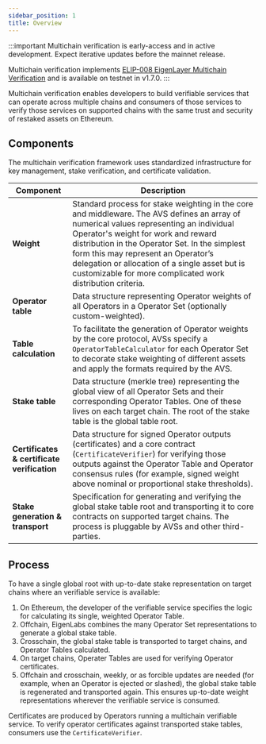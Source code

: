 ```yaml
---
sidebar_position: 1
title: Overview
---
```


:::important
Multichain verification is early-access and in active development. Expect iterative updates before the mainnet release.

Multichain verification implements [ELIP-008 EigenLayer Multichain Verification](https://github.com/eigenfoundation/ELIPs/blob/elip-008v1/ELIPs/ELIP-008.md) and is available on testnet in v1.7.0.
:::

Multichain verification enables developers to build verifiable services that can operate across multiple chains and consumers of 
those services to verify those services on supported chains with the same trust and security of restaked assets on Ethereum.

## Components 

The multichain verification framework uses standardized infrastructure for key management, stake verification, and certificate
validation.

| **Component**                               | **Description**                                                                                                                                                                                                                                                                                                                                                                        | 
|---------------------------------------------|----------------------------------------------------------------------------------------------------------------------------------------------------------------------------------------------------------------------------------------------------------------------------------------------------------------------------------------------------------------------------------------|
| **Weight**                                  | Standard process for stake weighting in the core and middleware. The AVS defines an array of numerical values representing an individual Operator's weight for work and reward distribution in the Operator Set. In the simplest form this may represent an Operator’s delegation or allocation of a single asset but is customizable for more complicated work distribution criteria. |
| **Operator table**                          | Data structure representing Operator weights of all Operators in a Operator Set (optionally custom-weighted).                                                                                                                                                                                                                                                                          |
| **Table calculation**                       | To facilitate the generation of Operator weights by the core protocol, AVSs specify a `OperatorTableCalculator` for each Operator Set to decorate stake weighting of different assets and apply the formats required by the AVS.                                                                                                                                                       |
| **Stake table**                             | Data structure (merkle tree) representing the global view of all Operator Sets and their corresponding Operator Tables. One of these lives on each target chain. The root of the stake table is the global table root.                                                                                                                                                                 | 
| **Certificates & certificate verification** | Data structure for signed Operator outputs (certificates) and a core contract (`CertificateVerifier`) for verifying those outputs against the Operator Table and Operator consensus rules (for example, signed weight above nominal or proportional stake thresholds).                                                                                                                 |
| **Stake generation & transport**            | Specification for generating and verifying the global stake table root and transporting it to core contracts on supported target chains. The process is pluggable by AVSs and other third-parties.                                                                                                                                                                                     

## Process

To have a single global root with up-to-date stake representation on target chains where an verifiable service is available: 

1. On Ethereum, the developer of the verifiable service specifies the logic for calculating its single, weighted Operator Table.
2. Offchain, EigenLabs combines the many Operator Set representations to generate a global stake table.
3. Crosschain, the global stake table is transported to target chains, and Operator Tables calculated.
4. On target chains, Operater Tables are used for verifying Operator certificates.
5. Offchain and crosschain, weekly, or as forcible updates are needed (for example, when an Operator is ejected or slashed), the global stake table is regenerated and transported again. 
    This ensures up-to-date weight representations wherever the verifiable service is consumed.

Certificates are produced by Operators running a multichain verifiable service. To verify operator certificates against transported stake tables, 
consumers use the `CertificateVerifier`.